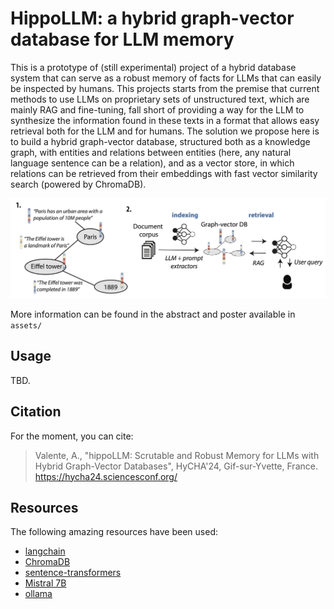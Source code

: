 # HippoLLM: a hybrid graph-vector database for LLM memory

This is a prototype of (still experimental) project of a hybrid database system that can serve as a robust memory of facts for LLMs that can easily be inspected by humans. This projects starts from the premise that current methods to use LLMs on proprietary sets of unstructured text, which are mainly RAG and fine-tuning, fall short of providing a way for the LLM to synthesize the information found in these texts in a format that allows easy retrieval both for the LLM and for humans. The solution we propose here is to build a hybrid graph-vector database, structured both as a knowledge graph, with entities and relations between entities (here, any natural language sentence can be a relation), and as a vector store, in which relations can be retrieved from their embeddings with fast vector similarity search (powered by ChromaDB).

![Figure 1](assets/hippofig.jpg?raw=True)

More information can be found in the abstract and poster available in `assets/`

## Usage
TBD.

## Citation
For the moment, you can cite:

> Valente, A., "hippoLLM: Scrutable and Robust Memory for LLMs with Hybrid Graph-Vector Databases", HyCHA'24, Gif-sur-Yvette, France. https://hycha24.sciencesconf.org/ 

## Resources
The following amazing resources have been used:
- [langchain](https://github.com/langchain-ai/langchain)
- [ChromaDB](https://github.com/chroma-core/chroma)
- [sentence-transformers](https://github.com/UKPLab/sentence-transformers)
- [Mistral 7B](https://huggingface.co/mistralai/Mistral-7B-v0.1)
- [ollama](https://github.com/ollama/ollama)
